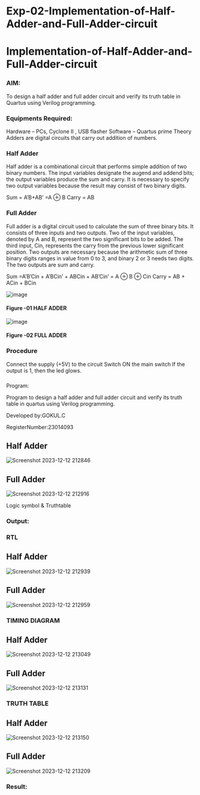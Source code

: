 # Exp-02-Implementation-of-Half-Adder-and-Full-Adder-circuit

# Implementation-of-Half-Adder-and-Full-Adder-circuit
### AIM:
To design a half adder and full adder circuit and verify its truth table in Quartus using Verilog programming.

### Equipments Required:
Hardware – PCs, Cyclone II , USB flasher
Software – Quartus prime
Theory
Adders are digital circuits that carry out addition of numbers.

### Half Adder
Half adder is a combinational circuit that performs simple addition of two binary numbers. The input variables designate the augend and addend bits; the output variables produce the sum and carry. It is necessary to specify two output variables because the result may consist of two binary digits.

Sum = A’B+AB’ =A ⊕ B Carry = AB

### Full Adder
Full adder is a digital circuit used to calculate the sum of three binary bits. It consists of three inputs and two outputs. Two of the input variables, denoted by A and B, represent the two significant bits to be added. The third input, Cin, represents the carry from the previous lower significant position. Two outputs are necessary because the arithmetic sum of three binary digits ranges in value from 0 to 3, and binary 2 or 3 needs two digits. The two outputs are sum and carry.

Sum =A’B’Cin + A’BCin’ + ABCin + AB’Cin’ = A ⊕ B ⊕ Cin Carry = AB + ACin + BCin

 ![image](https://user-images.githubusercontent.com/36288975/163552156-a13e5a56-c638-4110-97d9-8896907c8d25.png)

#### Figure -01 HALF ADDER 


![image](https://user-images.githubusercontent.com/36288975/163552057-b3547877-6d07-45b4-b7e0-bcfebfad9e1d.png)

#### Figure -02 FULL ADDER 

### Procedure

Connect the supply (+5V) to the circuit
Switch ON the main switch
If the output is 1, then the led glows.
### 
Program:

Program to design a half adder and full adder circuit and verify its truth table in quartus using Verilog programming.

Developed by:GOKUL.C

RegisterNumber:23014093

## Half Adder
![Screenshot 2023-12-12 212846](https://github.com/vasanthkumarch/Exp-02-Implementation-of-Half-Adder-and-Full-Adder-circuit/assets/153058321/bf77f606-9c1e-4635-8253-e414c9c616e9)

## Full Adder
![Screenshot 2023-12-12 212916](https://github.com/vasanthkumarch/Exp-02-Implementation-of-Half-Adder-and-Full-Adder-circuit/assets/153058321/bb37a2b6-b205-4b47-8414-3cf84f57d8aa)

Logic symbol & Truthtable

### Output:

### RTL
## Half Adder
![Screenshot 2023-12-12 212939](https://github.com/vasanthkumarch/Exp-02-Implementation-of-Half-Adder-and-Full-Adder-circuit/assets/153058321/6e2bbd5d-afe5-4159-bc13-0dd8c6c066be)

## Full Adder
![Screenshot 2023-12-12 212959](https://github.com/vasanthkumarch/Exp-02-Implementation-of-Half-Adder-and-Full-Adder-circuit/assets/153058321/a8641adc-33ac-4e69-8d6d-cfb5d1146d5f)


### TIMING DIAGRAM
## Half Adder
![Screenshot 2023-12-12 213049](https://github.com/vasanthkumarch/Exp-02-Implementation-of-Half-Adder-and-Full-Adder-circuit/assets/153058321/5b9bda9a-9419-4e0a-a549-0ec192b0cc44)

## Full Adder
![Screenshot 2023-12-12 213131](https://github.com/vasanthkumarch/Exp-02-Implementation-of-Half-Adder-and-Full-Adder-circuit/assets/153058321/1ae7e2fb-a9fa-4fb2-952a-5c75fc676d6b)



### TRUTH TABLE 
## Half Adder
![Screenshot 2023-12-12 213150](https://github.com/vasanthkumarch/Exp-02-Implementation-of-Half-Adder-and-Full-Adder-circuit/assets/153058321/96fe3bb6-c1b2-4095-b74f-516d8aa06ef1)

## Full Adder
![Screenshot 2023-12-12 213209](https://github.com/vasanthkumarch/Exp-02-Implementation-of-Half-Adder-and-Full-Adder-circuit/assets/153058321/2aa5a27a-3bd4-41db-bf90-291feaaf0d26)



### Result:

